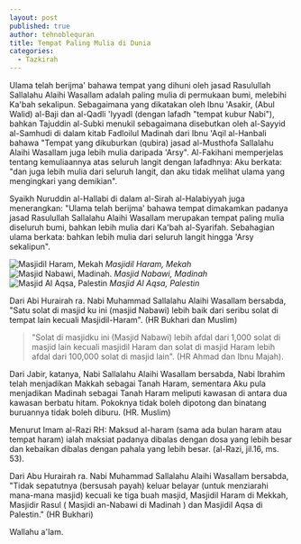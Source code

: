 ```yaml
---
layout: post
published: true
author: tehnoblequran
title: Tempat Paling Mulia di Dunia
categories:
  - Tazkirah
---
```

Ulama telah berijma' bahawa tempat yang dihuni oleh jasad Rasulullah Sallalahu Alaihi Wasallam adalah paling mulia di permukaan bumi, melebihi Ka'bah sekalipun. Sebagaimana yang dikatakan oleh Ibnu 'Asakir, (Abul Walid) al-Baji dan al-Qadli 'Iyyadl (dengan lafadh "tempat kubur Nabi"), bahkan Tajuddin al-Subki menukil sebagaimana disebutkan oleh al-Sayyid al-Samhudi di dalam kitab Fadloilul Madinah dari Ibnu 'Aqil al-Hanbali bahawa "Tempat yang dikuburkan (qubira) jasad al-Musthofa Sallalahu Alaihi Wasallam juga lebih mulia daripada 'Arsy". Al-Fakihani memperjelas tentang kemuliaannya atas seluruh langit dengan lafadhnya: Aku berkata: "dan juga lebih mulia dari seluruh langit, dan aku tidak melihat ulama yang mengingkari yang demikian".

Syaikh Nuruddin al-Hallabi di dalam al-Sirah al-Halabiyyah juga menerangkan: "Ulama telah berijma' bahawa tempat dimakamkan padanya jasad Rasulullah Sallalahu Alaihi Wasallam merupakan tempat paling mulia diseluruh bumi, bahkan lebih mulia dari Ka'bah al-Syarifah. Sebahagian ulama berkata: bahkan lebih mulia dari seluruh langit hingga 'Arsy sekalipun".

![Masjidil Haram, Mekah]({{site.baseurl}}/images/makkah.jpg)
_Masjidil Haram, Mekah_
![Masjid Nabawi, Madinah.]({{site.baseurl}}/images/nabawi.jpg)
_Masjid Nabawi, Madinah_
![Masjid Al Aqsa, Palestin]({{site.baseurl}}/images/Al_aqsa_moschee_2-660x330.jpg)
_Masjid Al Aqsa, Palestin_

Dari Abi Hurairah ra. Nabi Muhammad Sallalahu Alaihi Wasallam bersabda, "Satu solat di masjid ku ini (masjid Nabawi) lebih baik dari seribu solat di tempat lain kecuali Masjidil-Haram". (HR Bukhari dan Muslim)

> "Solat di masjidku ini (Masjid Nabawi) lebih afdal dari 1,000 solat di masjid lain kecuali masjidil Haram dan solat di masjid Haram lebih afdal dari 100,000 solat di masjid lain". (HR Ahmad dan Ibnu Majah).

Dari Jabir, katanya, Nabi Sallalahu Alaihi Wasallam bersabda, Nabi Ibrahim telah menjadikan Makkah sebagai Tanah Haram, sementara Aku pula menjadikan Madinah sebagai Tanah Haram meliputi kawasan di antara dua kawasan berbatu hitam. Pokoknya tidak boleh dipotong dan binatang buruannya tidak boleh diburu. (HR. Muslim)

Menurut Imam al-Razi RH: Maksud al-haram (sama ada bulan haram atau tempat haram) ialah maksiat padanya dibalas dengan dosa yang lebih besar dan kebaikan dibalas dengan pahala yang lebih besar. (al-Razi, jil.16, ms. 53).

Dari Abu Hurairah ra. Nabi Muhammad Sallalahu Alaihi Wasallam bersabda, "Tidak sepatutnya (bersusah payah) keluar belayar (untuk menziarahi mana-mana masjid) kecuali ke tiga buah masjid, Masjidil Haram di Mekkah, Masjidir Rasul ( Masjidi an-Nabawi di Madinah ) dan Masjidil Aqsa di Palestin." (HR Bukhari)


Wallahu a'lam.
